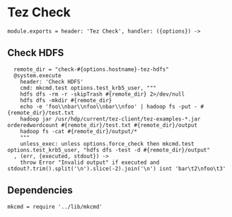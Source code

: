 
# Tez Check

    module.exports = header: 'Tez Check', handler: ({options}) ->

## Check HDFS

      remote_dir = "check-#{options.hostname}-tez-hdfs"
      @system.execute
        header: 'Check HDFS'
        cmd: mkcmd.test options.test_krb5_user, """
        hdfs dfs -rm -r -skipTrash #{remote_dir} 2>/dev/null
        hdfs dfs -mkdir #{remote_dir}
        echo -e 'foo\\nbar\\nfoo\\nbar\\nfoo' | hadoop fs -put - #{remote_dir}/test.txt
        hadoop jar /usr/hdp/current/tez-client/tez-examples-*.jar orderedwordcount #{remote_dir}/test.txt #{remote_dir}/output
        hadoop fs -cat #{remote_dir}/output/*
        """
        unless_exec: unless options.force_check then mkcmd.test options.test_krb5_user, "hdfs dfs -test -d #{remote_dir}/output"
      , (err, {executed, stdout}) ->
        throw Error "Invalid output" if executed and stdout?.trim().split('\n').slice(-2).join('\n') isnt 'bar\t2\nfoo\t3'

## Dependencies

    mkcmd = require '../lib/mkcmd'
